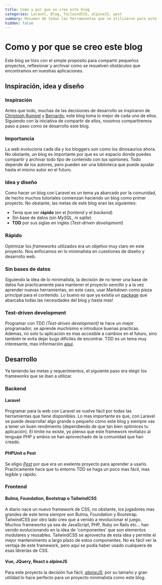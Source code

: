 ```yaml
---
title: Como y por que se creo este blog
categories: Laravel, Blog, TailwindCSS, alpineJS, pest
summary: Resumen de todas las herramientas que se utilizaron para este blog.
hidden: false
---
```


# Como y por que se creo este blog

Este blog se hizo con el simple propósito para compartir pequeños proyectos, reflexionar y archivar como se resuelven obstáculos que encontramos en nuestras aplicaciones.

## Inspiración, idea y diseño

### Inspiración

Antes que todo, muchas de las decisiones de desarrollo se inspiraron de [Christoph Rumpel](https://christoph-rumpel.com/) y [Bernardo](https://bernar.do/creating-a-simple-blog-with-laravel); este blog toma lo mejor de cada uno de ellos. Siguiendo con la iniciativa de compartir de ellos, nosotros compartiremos paso a paso como se desarrollo este blog.

### Importancia

La web evoluciona cada día y los bloggers son como los dinosaurios ahora. No obstante, un blog es importante por que es un espacio donde puedes compartir y archivar todo tipo de contenido con *tus* opiniones. Todo depende de los autores, pero pueden ser una biblioteca que puede ayudar hasta el mismo autor en el futuro.

### Idea y diseño

Como hacer un blog con Laravel es un tema ya abarcado por la comunidad, de hecho muchos tutoriales comienzan haciendo un blog como primer proyecto. No obstante, las metas de este blog eran las siguientes:

- Tenia que ser **rápido** (en el *frontend* y el *backend*)
- Sin base de datos (sin *MySQL*, ni *sqlite*)
- **TDD** por sus siglas en ingles (*Test-driven development*)

### Rápido

Optimizar los *frameworks* utilizados era un objetivo muy claro en este proyecto. Nos enfocamos en lo minimalista en cuestiones de diseño y desarrollo web.

### Sin bases de datos

Siguiendo la idea de lo minimalista, la decisión de no tener una base de datos fue prácticamente para mantener el proyecto sencillo y a la vez aprender nuevas herramientas, en este caso, usar Markdown como pieza principal para el contenido. Lo bueno es que ya existía un [package](https://github.com/spatie/sheets) que abarcaba todas las necesidades del blog y hasta mas!

### Test-driven development

Programar con TDD *(Test-driven development)* te hace un mejor programador; se aprende muchísimo e introduce buenas practicas. Ademas, no solo tu aplicación es mas accesible a cambios en el futuro, sino también te evita dejar bugs difíciles de encontrar. TDD es un tema muy interesante, mas información [aquí](https://www.ionos.es/digitalguide/paginas-web/desarrollo-web/que-es-el-test-driven-development/).

## Desarrollo

Ya teniendo las metas y requerimientos, el siguiente paso era elegir los frameworks que se iban a utilizar.

### Backend

#### Laravel

Programar para la web con Laravel se vuelve fácil por todas las herramientas que tiene disponibles. Lo mas importante es que, con Laravel se puede desarrollar algo grande o pequeño como este blog y siempre vas a tener un buen rendimiento (dependiendo de que tan bien optimices tu aplicación). El limite no existe, yo pienso que este framework revitalizo al lenguaje PHP y ambos se han aprovechado de la comunidad que han creado.

#### PHPUnit o Pest

Se eligio *[Pest](https://pestphp.com/docs/plugins/laravel/)* por que era un exelente proyecto para aprender a usarlo. Practicamente hace que tu entorno TDD se haga un poco mas fácil, mas legible y rápido.

### Frontend

#### Bulma, Foundation, Bootstrap o TailwindCSS

A diario nace un nuevo framework de CSS, no obstante, los jugadores mas grandes de este tema siempre son Bulma, Foundation y Bootstrap. TailwindCSS por otro lado creo que a venido a revolucionar el juego. Muchos frameworks ya sea de JavaScript, PHP, Ruby on Rails etc... han venido evolucionando en la idea de 'componentes' que son elementos modulares y reusables. TailwindCSS se aprovecha de esta idea y permite el mejor mantenimiento a largo plazo de estos componentes. No es fácil ver la ventaja de este framework, pero aquí se podía haber usado cualquiera de esas librerías de CSS.

#### Vue, JQuery, React o alpineJS

Para este proyecto la decisión fue fácil, *[alpineJS](https://alpinejs.dev/)*; por su tamaño y gran utilidad lo hace perfecto para un proyecto minimalista como este blog.